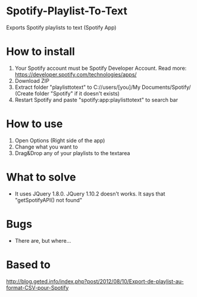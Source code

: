 Spotify-Playlist-To-Text
========================

Exports Spotify playlists to text (Spotify App)

How to install
========================
1. Your Spotify account must be Spotify Developer Account. 
   Read more: https://developer.spotify.com/technologies/apps/
2. Download ZIP
3. Extract folder "playlisttotext" to C://users/[you]/My Documents/Spotify/ (Create folder "Spotify" if it doesn't exists)
4. Restart Spotify and paste "spotify:app:playlisttotext" to search bar

How to use
========================
1. Open Options (Right side of the app)
2. Change what you want to
3. Drag&Drop any of your playlists to the textarea

What to solve
========================
- It uses JQuery 1.8.0. JQuery 1.10.2 doesn't works. It says that "getSpotifyAPI() not found"

Bugs
========================
- There are, but where...

Based to
========================
http://blog.geted.info/index.php?post/2012/08/10/Export-de-playlist-au-format-CSV-pour-Spotify
